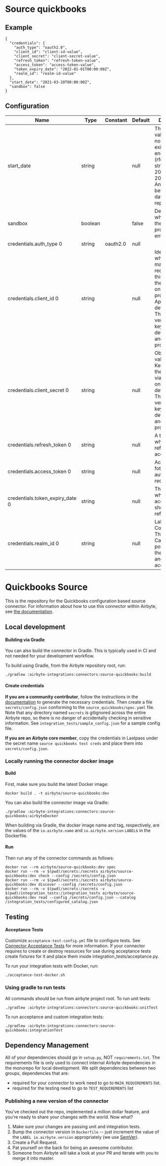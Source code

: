 # Source quickbooks

## Example
```
{
  "credentials": {
    "auth_type": "oauth2.0",
    "client_id": "client-id-value",
    "client_secret": "client-secret-value",
    "refresh_token": "refresh-token-value",
    "access_token": "access-token-value",
    "token_expiry_date": "2022-01-01T00:00:00Z",
    "realm_id": "realm-id-value"
  },
  "start_date": "2021-03-20T00:00:00Z",
  "sandbox": false
}
```

## Configuration
| Name | Type | Constant | Default | Description |
| --- | --- | --- | --- | --- |
|start_date |string||null|The default value to use if no bookmark exists for an endpoint (rfc3339 date string). E.g, 2021-03-20T00:00:00Z. Any data before this date will not be replicated.|
|sandbox |boolean||false|Determines whether to use the sandbox or production environment.|
|credentials.auth_type 0|string|oauth2.0|null||
|credentials.client_id 0|string||null|Identifies which app is making the request. Obtain this value from the Keys tab on the app profile via My Apps on the developer site. There are two versions of this key: development and production.|
|credentials.client_secret 0|string||null| Obtain this value from the Keys tab on the app profile via My Apps on the developer site. There are two versions of this key: development and production.|
|credentials.refresh_token 0|string||null|A token used when refreshing the access token.|
|credentials.access_token 0|string||null|Access token fot making authenticated requests.|
|credentials.token_expiry_date 0|string||null|The date-time when the access token should be refreshed.|
|credentials.realm_id 0|string||null|Labeled Company ID. The Make API Calls panel is populated with the realm id and the current access token.|

# Quickbooks Source

This is the repository for the Quickbooks configuration based source connector.
For information about how to use this connector within Airbyte, see [the documentation](https://docs.airbyte.com/integrations/sources/quickbooks).

## Local development

#### Building via Gradle
You can also build the connector in Gradle. This is typically used in CI and not needed for your development workflow.

To build using Gradle, from the Airbyte repository root, run:
```
./gradlew :airbyte-integrations:connectors:source-quickbooks:build
```

#### Create credentials
**If you are a community contributor**, follow the instructions in the [documentation](https://docs.airbyte.com/integrations/sources/quickbooks)
to generate the necessary credentials. Then create a file `secrets/config.json` conforming to the `source_quickbooks/spec.yaml` file.
Note that any directory named `secrets` is gitignored across the entire Airbyte repo, so there is no danger of accidentally checking in sensitive information.
See `integration_tests/sample_config.json` for a sample config file.

**If you are an Airbyte core member**, copy the credentials in Lastpass under the secret name `source quickbooks test creds`
and place them into `secrets/config.json`.

### Locally running the connector docker image

#### Build
First, make sure you build the latest Docker image:
```
docker build . -t airbyte/source-quickbooks:dev
```

You can also build the connector image via Gradle:
```
./gradlew :airbyte-integrations:connectors:source-quickbooks:airbyteDocker
```
When building via Gradle, the docker image name and tag, respectively, are the values of the `io.airbyte.name` and `io.airbyte.version` `LABEL`s in
the Dockerfile.

#### Run
Then run any of the connector commands as follows:
```
docker run --rm airbyte/source-quickbooks:dev spec
docker run --rm -v $(pwd)/secrets:/secrets airbyte/source-quickbooks:dev check --config /secrets/config.json
docker run --rm -v $(pwd)/secrets:/secrets airbyte/source-quickbooks:dev discover --config /secrets/config.json
docker run --rm -v $(pwd)/secrets:/secrets -v $(pwd)/integration_tests:/integration_tests airbyte/source-quickbooks:dev read --config /secrets/config.json --catalog /integration_tests/configured_catalog.json
```
## Testing

#### Acceptance Tests
Customize `acceptance-test-config.yml` file to configure tests. See [Connector Acceptance Tests](https://docs.airbyte.com/connector-development/testing-connectors/connector-acceptance-tests-reference) for more information.
If your connector requires to create or destroy resources for use during acceptance tests create fixtures for it and place them inside integration_tests/acceptance.py.

To run your integration tests with Docker, run:
```
./acceptance-test-docker.sh
```

### Using gradle to run tests
All commands should be run from airbyte project root.
To run unit tests:
```
./gradlew :airbyte-integrations:connectors:source-quickbooks:unitTest
```
To run acceptance and custom integration tests:
```
./gradlew :airbyte-integrations:connectors:source-quickbooks:integrationTest
```

## Dependency Management
All of your dependencies should go in `setup.py`, NOT `requirements.txt`. The requirements file is only used to connect internal Airbyte dependencies in the monorepo for local development.
We split dependencies between two groups, dependencies that are:
* required for your connector to work need to go to `MAIN_REQUIREMENTS` list.
* required for the testing need to go to `TEST_REQUIREMENTS` list

### Publishing a new version of the connector
You've checked out the repo, implemented a million dollar feature, and you're ready to share your changes with the world. Now what?
1. Make sure your changes are passing unit and integration tests.
1. Bump the connector version in `Dockerfile` -- just increment the value of the `LABEL io.airbyte.version` appropriately (we use [SemVer](https://semver.org/)).
1. Create a Pull Request.
1. Pat yourself on the back for being an awesome contributor.
1. Someone from Airbyte will take a look at your PR and iterate with you to merge it into master.
